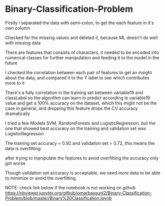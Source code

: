 # Binary-Classification-Problem
Firstly i separated the data with semi-colon, to get the each feature in it's own column

Checked for the missing values and deleted it, because ML doesn't do well with missing data

There are features that consists of characters, it needed to be encoded into numerical classes for further manipulation and feeding it to    the model in the future

I checked the correlation between each pair of features to get an insight about the data, and compared it to the Y label to see which        contributes more to it

There's a fully correlation in the training set between variable19 and classLabel
so the algorithm can learn to predict according to variable19 value and get a 100% accuracy on the dataset, which this might not be the     case in general, and dropping this feature drops the CV accuracy dramatically

I tried a few Models SVM, RandomForests and LogisticRegression, but the one that showed best accuracy on the training and validation set   was LogisticRegression

The training set accuracy = 0.92 and validation set = 0.72, this means the data is overfitting

after trying to manipulate the features to avoid overfitting the accuracy only got worse

Though validation set accuracy is acceptable, we need more data to be able to minimize or avoid the overfitting.

NOTE: check link below if the notebook is not working on github
https://nbviewer.jupyter.org/github/omarbassuni2/Binary-Classification-Problem/blob/master/Binary%20Classification.ipynb
